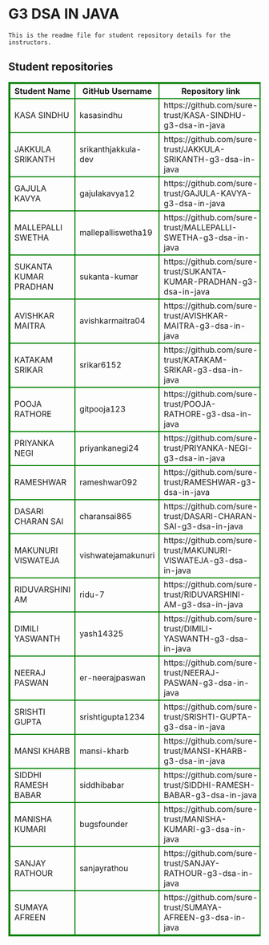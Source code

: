 # G3 DSA IN JAVA
    This is the readme file for student repository details for the instructors.
## Student repositories 
<table style="border : 2px solid green; width:100%;">
<tr >
<th style="border : 2px solid green;">Student Name</th>
<th style="border : 2px solid green;">GitHub Username</th>
<th style="border : 2px solid green;">Repository link</th>
</tr>
<tr style="border : 2px solid green;">
<td style="border : 2px solid green;">KASA SINDHU</td> 

<td style="border : 2px solid green;">kasasindhu</td> 

<td style="border : 2px solid green;">https://github.com/sure-trust/KASA-SINDHU-g3-dsa-in-java</td> 
</tr>

<tr style="border : 2px solid green;">
<td style="border : 2px solid green;">JAKKULA SRIKANTH</td> 

<td style="border : 2px solid green;">srikanthjakkula-dev</td> 

<td style="border : 2px solid green;">https://github.com/sure-trust/JAKKULA-SRIKANTH-g3-dsa-in-java</td> 
</tr>

<tr style="border : 2px solid green;">
<td style="border : 2px solid green;">GAJULA KAVYA</td> 

<td style="border : 2px solid green;">gajulakavya12</td> 

<td style="border : 2px solid green;">https://github.com/sure-trust/GAJULA-KAVYA-g3-dsa-in-java</td> 
</tr>

<tr style="border : 2px solid green;">
<td style="border : 2px solid green;">MALLEPALLI SWETHA</td> 

<td style="border : 2px solid green;">mallepalliswetha19</td> 

<td style="border : 2px solid green;">https://github.com/sure-trust/MALLEPALLI-SWETHA-g3-dsa-in-java</td> 
</tr>

<tr style="border : 2px solid green;">
<td style="border : 2px solid green;">SUKANTA KUMAR PRADHAN</td> 

<td style="border : 2px solid green;">sukanta-kumar</td> 

<td style="border : 2px solid green;">https://github.com/sure-trust/SUKANTA-KUMAR-PRADHAN-g3-dsa-in-java</td> 
</tr>

<tr style="border : 2px solid green;">
<td style="border : 2px solid green;">AVISHKAR MAITRA</td> 

<td style="border : 2px solid green;">avishkarmaitra04</td> 

<td style="border : 2px solid green;">https://github.com/sure-trust/AVISHKAR-MAITRA-g3-dsa-in-java</td> 
</tr>

<tr style="border : 2px solid green;">
<td style="border : 2px solid green;">KATAKAM SRIKAR</td> 

<td style="border : 2px solid green;">srikar6152</td> 

<td style="border : 2px solid green;">https://github.com/sure-trust/KATAKAM-SRIKAR-g3-dsa-in-java</td> 
</tr>

<tr style="border : 2px solid green;">
<td style="border : 2px solid green;">POOJA RATHORE</td> 

<td style="border : 2px solid green;">gitpooja123</td> 

<td style="border : 2px solid green;">https://github.com/sure-trust/POOJA-RATHORE-g3-dsa-in-java</td> 
</tr>

<tr style="border : 2px solid green;">
<td style="border : 2px solid green;">PRIYANKA NEGI</td> 

<td style="border : 2px solid green;">priyankanegi24</td> 

<td style="border : 2px solid green;">https://github.com/sure-trust/PRIYANKA-NEGI-g3-dsa-in-java</td> 
</tr>

<tr style="border : 2px solid green;">
<td style="border : 2px solid green;">RAMESHWAR</td> 

<td style="border : 2px solid green;">rameshwar092</td> 

<td style="border : 2px solid green;">https://github.com/sure-trust/RAMESHWAR-g3-dsa-in-java</td> 
</tr>

<tr style="border : 2px solid green;">
<td style="border : 2px solid green;">DASARI CHARAN SAI</td> 

<td style="border : 2px solid green;">charansai865</td> 

<td style="border : 2px solid green;">https://github.com/sure-trust/DASARI-CHARAN-SAI-g3-dsa-in-java</td> 
</tr>

<tr style="border : 2px solid green;">
<td style="border : 2px solid green;">MAKUNURI VISWATEJA</td> 

<td style="border : 2px solid green;">vishwatejamakunuri</td> 

<td style="border : 2px solid green;">https://github.com/sure-trust/MAKUNURI-VISWATEJA-g3-dsa-in-java</td> 
</tr>

<tr style="border : 2px solid green;">
<td style="border : 2px solid green;">RIDUVARSHINI AM</td> 

<td style="border : 2px solid green;">ridu-7</td> 

<td style="border : 2px solid green;">https://github.com/sure-trust/RIDUVARSHINI-AM-g3-dsa-in-java</td> 
</tr>

<tr style="border : 2px solid green;">
<td style="border : 2px solid green;">DIMILI YASWANTH</td> 

<td style="border : 2px solid green;">yash14325</td> 

<td style="border : 2px solid green;">https://github.com/sure-trust/DIMILI-YASWANTH-g3-dsa-in-java</td> 
</tr>

<tr style="border : 2px solid green;">
<td style="border : 2px solid green;">NEERAJ PASWAN</td> 

<td style="border : 2px solid green;">er-neerajpaswan</td> 

<td style="border : 2px solid green;">https://github.com/sure-trust/NEERAJ-PASWAN-g3-dsa-in-java</td> 
</tr>

<tr style="border : 2px solid green;">
<td style="border : 2px solid green;">SRISHTI GUPTA</td> 

<td style="border : 2px solid green;">srishtigupta1234</td> 

<td style="border : 2px solid green;">https://github.com/sure-trust/SRISHTI-GUPTA-g3-dsa-in-java</td> 
</tr>

<tr style="border : 2px solid green;">
<td style="border : 2px solid green;">MANSI KHARB</td> 

<td style="border : 2px solid green;">mansi-kharb</td> 

<td style="border : 2px solid green;">https://github.com/sure-trust/MANSI-KHARB-g3-dsa-in-java</td> 
</tr>

<tr style="border : 2px solid green;">
<td style="border : 2px solid green;">SIDDHI RAMESH BABAR</td> 

<td style="border : 2px solid green;">siddhibabar</td> 

<td style="border : 2px solid green;">https://github.com/sure-trust/SIDDHI-RAMESH-BABAR-g3-dsa-in-java</td> 
</tr>

<tr style="border : 2px solid green;">
<td style="border : 2px solid green;">MANISHA KUMARI</td> 

<td style="border : 2px solid green;">bugsfounder</td> 

<td style="border : 2px solid green;">https://github.com/sure-trust/MANISHA-KUMARI-g3-dsa-in-java</td> 
</tr>

<tr style="border : 2px solid green;">
<td style="border : 2px solid green;">SANJAY RATHOUR</td> 

<td style="border : 2px solid green;">sanjayrathou</td> 

<td style="border : 2px solid green;">https://github.com/sure-trust/SANJAY-RATHOUR-g3-dsa-in-java</td> 
</tr>

<tr style="border : 2px solid green;">
<td style="border : 2px solid green;">SUMAYA AFREEN</td> 

<td style="border : 2px solid green;"></td> 

<td style="border : 2px solid green;">https://github.com/sure-trust/SUMAYA-AFREEN-g3-dsa-in-java</td> 
</tr>
